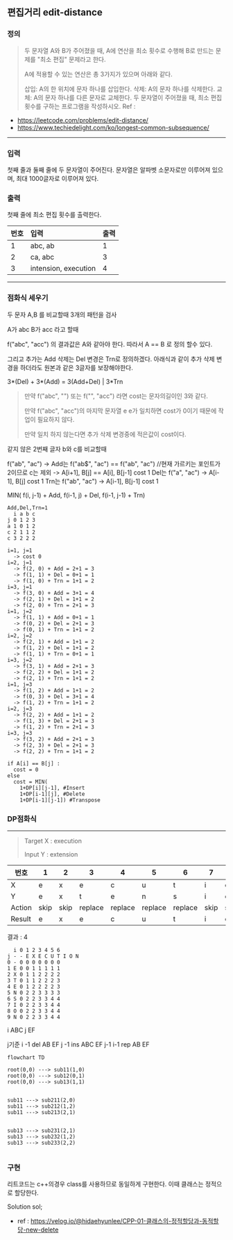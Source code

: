 
## 편집거리 edit-distance

### 정의

> 두 문자열 A와 B가 주어졌을 때, A에 연산을 최소 횟수로 수행해 B로 만드는 문제를 "최소 편집" 문제라고 한다.
> 
> A에 적용할 수 있는 연산은 총 3가지가 있으며 아래와 같다.
> 
> 삽입: A의 한 위치에 문자 하나를 삽입한다.
> 삭제: A의 문자 하나를 삭제한다.
> 교체: A의 문자 하나를 다른 문자로 교체한다.
> 두 문자열이 주어졌을 때, 최소 편집 횟수를 구하는 프로그램을 작성하시오.
Ref : 
  - https://leetcode.com/problems/edit-distance/
  - https://www.techiedelight.com/ko/longest-common-subsequence/

---

### 입력

첫째 줄과 둘째 줄에 두 문자열이 주어진다. 
문자열은 알파벳 소문자로만 이루어져 있으며, 최대 1000글자로 이루어져 있다.


### 출력 

첫째 줄에 최소 편집 횟수를 출력한다.

| 번호 | 입력                 | 출력 |
| :--- | :------------------- | :--- |
| 1    | abc, ab              | 1    |
| 2    | ca, abc              | 3    |
| 3    | intension, execution | 4    |

---











### 점화식 세우기

두 문자 A,B 를 비교할때 3개의 패턴을 검사

A가 abc
B가 acc 라고 할때

f("abc", "acc") 의 결과값은 A와 같아야 한다.
따라서 A == B 로 정의 할수 있다.

그리고 추가는 Add 삭제는 Del 변경은 Trn로 정의하겠다.
아래식과 같이 추가 삭제 변경을 하더라도 원본과 같은 3글자를 보장해야한다.

3*(Del) + 3*(Add) = 3(Add+Del) | 3*Trn


> 만약 f("abc", "") 또는 f("", "acc") 라면 cost는 문자의길이인 3와 같다.
> 
> 만약 f("abc", "acc")의 마지막 문자열 e e가 일치하면 cost가 0이기 때문에 작업이 필요하지 않다.
> 
> 만약 일치 하지 않는다면 추가 삭제 변경중에 적은값이 cost이다.

  같지 않은 2번째 글자 b와 c를 비교할때 

  f("ab", "ac") ->
    Add는  f("ab$", "ac") == f("ab", "ac") //현재 가르키는 포인트가 2이므로 c는 제외
      -> A[i+1], B[j] == A[i], B[j-1] cost 1
    Del는 f("a", "ac")
      -> A[i-1], B[j]  cost 1
    Trn는 f("ab", "ac")
      -> A[i-1], B[j-1] cost 1

  MIN(
    f(i, j-1) + Add,
    f(i-1, j) + Del,
    f(i-1, j-1) + Trn)

```
Add,Del,Trn=1
  i a b c 
j 0 1 2 3
a 1 0 1 2
c 2 1 1 2
c 3 2 2 2
```

```
i=1, j=1
  -> cost 0
i=2, j=1
  -> f(2, 0) + Add = 2+1 = 3
  -> f(1, 1) + Del = 0+1 = 1
  -> f(1, 0) + Trn = 1+1 = 2
i=3, j=1
  -> f(3, 0) + Add = 3+1 = 4
  -> f(2, 1) + Del = 1+1 = 2
  -> f(2, 0) + Trn = 2+1 = 3
i=1, j=2
  -> f(1, 1) + Add = 0+1 = 1
  -> f(0, 2) + Del = 2+1 = 3
  -> f(0, 1) + Trn = 1+1 = 2
i=2, j=2
  -> f(2, 1) + Add = 1+1 = 2
  -> f(1, 2) + Del = 1+1 = 2
  -> f(1, 1) + Trn = 0+1 = 1
i=3, j=2
  -> f(3, 1) + Add = 2+1 = 3
  -> f(2, 2) + Del = 1+1 = 2
  -> f(2, 1) + Trn = 1+1 = 2
i=1, j=3
  -> f(1, 2) + Add = 1+1 = 2
  -> f(0, 3) + Del = 3+1 = 4
  -> f(1, 2) + Trn = 1+1 = 2
i=2, j=3
  -> f(2, 2) + Add = 1+1 = 2
  -> f(1, 3) + Del = 2+1 = 3
  -> f(1, 2) + Trn = 2+1 = 3
i=3, j=3
  -> f(3, 2) + Add = 2+1 = 3
  -> f(2, 3) + Del = 2+1 = 3
  -> f(2, 2) + Trn = 1+1 = 2
```


```
if A[i] == B[j] :
  cost = 0
else
  cost = MIN(
    1+DP[i][j-1], #Insert
    1+DP[i-1][j], #Delete
    1+DP[i-1][j-1]) #Transpose
```




### DP점화식
---

> Target X : execution
> 
> Input Y : extension
> 
| 번호   | 1    | 2    | 3       | 4       | 5       | 6       | 7    | 8    | 9    |
| ------ | ---- | ---- | ------- | ------- | ------- | ------- | ---- | ---- | ---- |
| X      | e    | x    | e       | c       | u       | t       | i    | o    | n    |
| Y      | e    | x    | t       | e       | n       | s       | i    | o    | n    |
| Action | skip | skip | replace | replace | replace | replace | skip | skip | skip |
| Result | e    | x    | e       | c       | u       | t       | i    | o    | n    |
결과 : 4 


```
  i 0 1 2 3 4 5 6
j - - E X E C U T I O N
0 - 0 0 0 0 0 0 0
1 E 0 0 1 1 1 1 1
2 X 0 1 1 2 2 2 2
3 T 0 1 1 2 2 2 3
4 E 0 1 2 2 2 2 3
5 N 0 2 2 3 3 3 3
6 S 0 2 2 3 3 4 4
7 I 0 2 2 3 3 4 4
8 O 0 2 2 3 3 4 4
9 N 0 2 2 3 3 4 4

```
i ABC
j EF

j기준 
  i -1 del  AB EF
  j -1 ins  ABC EF
  j-1 i-1 rep AB EF







```mermaid
flowchart TD

root(0,0) ---> sub11(1,0)
root(0,0) ---> sub12(0,1)
root(0,0) ---> sub13(1,1)


sub11 ---> sub211(2,0)
sub11 ---> sub212(1,2)
sub11 ---> sub213(2,1)


sub13 ---> sub231(2,1)
sub13 ---> sub232(1,2)
sub13 ---> sub233(2,2)


```


### 구현

리트코드는 c++의경우 class를 사용하므로 동일하게 구현한다.
이때 클래스는 정적으로 할당한다.

Solution sol;

- ref : https://velog.io/@hidaehyunlee/CPP-01-클래스의-정적할당과-동적할당-new-delete

    